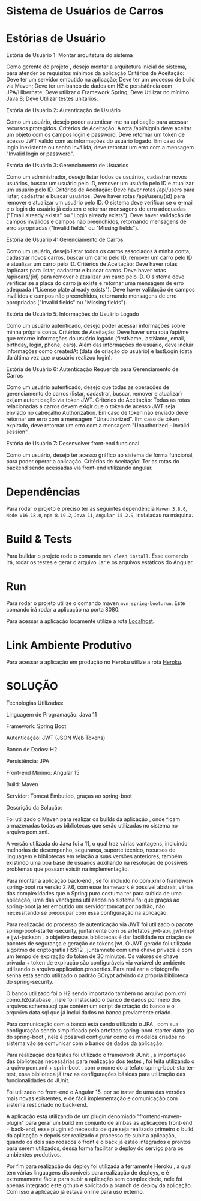 # Sistema de Usuários de Carros

# Estórias de Usuário

Estória de Usuário 1: Montar arquitetura do sistema

Como gerente do projeto , desejo montar a arquitetura inicial do sistema, para atender os requisitos mínimos da aplicação
Critérios de Aceitação: 
Deve ter um servidor embutido na aplicação;
Deve ter um processo de build via Maven;
Deve ter um banco de dados em H2 e persistência com JPA/Hibernate;
Deve utilizar o Framework Spring;
Deve Utilizar no mínimo Java 8;
Deve Utilizar testes unitários.

Estória de Usuário 2: Autenticação de Usuário

Como um usuário, desejo poder autenticar-me na aplicação para acessar recursos protegidos.
Critérios de Aceitação:
A rota /api/signin deve aceitar um objeto com os campos login e password.
Deve retornar um token de acesso JWT válido com as informações do usuário logado.
Em caso de login inexistente ou senha inválida, deve retornar um erro com a mensagem "Invalid login or password".

Estória de Usuário 3: Gerenciamento de Usuários

Como um administrador, desejo listar todos os usuários, cadastrar novos usuários, buscar um usuário pelo ID, remover um usuário pelo ID e atualizar um usuário pelo ID.
Critérios de Aceitação:
Deve haver rotas /api/users para listar, cadastrar e buscar usuários.
Deve haver rotas /api/users/{id} para remover e atualizar um usuário pelo ID.
O sistema deve verificar se o e-mail e o login do usuário já existem e retornar mensagens de erro adequadas ("Email already exists" ou "Login already exists").
Deve haver validação de campos inválidos e campos não preenchidos, retornando mensagens de erro apropriadas ("Invalid fields" ou "Missing fields").

Estória de Usuário 4: Gerenciamento de Carros

Como um usuário, desejo listar todos os carros associados à minha conta, cadastrar novos carros, buscar um carro pelo ID, remover um carro pelo ID e atualizar um carro pelo ID.
Critérios de Aceitação:
Deve haver rotas /api/cars para listar, cadastrar e buscar carros.
Deve haver rotas /api/cars/{id} para remover e atualizar um carro pelo ID.
O sistema deve verificar se a placa do carro já existe e retornar uma mensagem de erro adequada ("License plate already exists").
Deve haver validação de campos inválidos e campos não preenchidos, retornando mensagens de erro apropriadas ("Invalid fields" ou "Missing fields").

Estória de Usuário 5: Informações do Usuário Logado

Como um usuário autenticado, desejo poder acessar informações sobre minha própria conta.
Critérios de Aceitação:
Deve haver uma rota /api/me que retorne informações do usuário logado (firstName, lastName, email, birthday, login, phone, cars).
Além das informações do usuário, deve incluir informações como createdAt (data de criação do usuário) e lastLogin (data da última vez que o usuário realizou login).

Estória de Usuário 6: Autenticação Requerida para Gerenciamento de Carros

Como um usuário autenticado, desejo que todas as operações de gerenciamento de carros (listar, cadastrar, buscar, remover e atualizar) exijam autenticação via token JWT.
Critérios de Aceitação:
Todas as rotas relacionadas a carros devem exigir que o token de acesso JWT seja enviado no cabeçalho Authorization.
Em caso de token não enviado deve retornar um erro com a mensagem "Unauthorized".
Em caso de token expirado, deve retornar um erro com a mensagem "Unauthorized - invalid session".

Estória de Usuário 7: Desenvolver front-end funcional

Como um usuário, desejo ter acesso gráfico ao sistema de forma funcional, para poder operar a aplicação.
Critérios de Aceitação:
Ter as rotas do backend sendo acessadas via front-end utilizando angular.

# Dependências
Para rodar o projeto é preciso ter as seguintes dependência `Maven 3.8.6`, `Node V16.18.0`, `npm 8.19.2`, `Java 11`, `Angular 15.2.9`, instaladas na máquina.

# Build & Tests
Para buildar o projeto rode o comando `mvn clean install`. Esse comando irá, rodar os testes e gerar o arquivo .jar e os arquivos estáticos do Angular.

# Run 
Para rodar o projeto utilize o comando maven `mvn spring-boot:run`. Este comando irá rodar a aplicação na porta 8080. 

Para acessar a aplicação locamente utilize a rota [Localhost](http://localhost:8080).

# Link Ambiente Produtivo
Para acessar a aplicação em produção no Heroku utilize a rota [Heroku](https://car-user-system-362e84187932.herokuapp.com/).



# SOLUÇÃO
Tecnologias Utilizadas:

Linguagem de Programação: Java 11

Framework: Spring Boot

Autenticação: JWT (JSON Web Tokens)

Banco de Dados: H2

Persistência: JPA

Front-end Mínimo: Angular 15

Build: Maven

Servidor: Tomcat Embutido, graças ao spring-boot

Descrição da Solução:

Foi utilizado o Maven para realizar os builds da aplicação , onde ficam armazenadas todas as bibliotecas que serão utilizadas no sistema no arquivo pom.xml.

A versão utilizada do Java foi a 11, o qual traz várias vantagens, incluindo melhorias de desempenho, segurança, suporte técnico, recursos de linguagem e bibliotecas em relação a suas versões anteriores, também existindo uma boa base de usuários auxiliando na resolução de possíveis problemas que possam existir na implementação.

Para montar a aplicação back-end , se foi incluído no pom.xml o framework spring-boot na versão 2.7.6, com esse framework é possível abstrair, várias das complexidades que o Spring puro costuma ter para subida de uma aplicação, uma das vantagens utilizados no sistema foi que graças ao spring-boot ja ter embutido um servidor tomcat por padrão, não necessitando se precoupar com essa configuração na aplicação. 

Para realização do processo de autenticação via JWT foi utilizado o pacote spring-boot-starter-security, juntamente com os artefatos jjwt-api, jjwt-impl e jjwt-jackson , o objetivo dessas bibliotecas é dar facilidade na criação de pacotes de segurança e geração de tokens jwt. O JWT gerado foi utilizado algoitmo de criptografia HS512 , juntamnete com uma chave privada e com um tempo de expiração do token de 30 minutos. Os valores de chave privada + token de expiração são configuráveis via variável de ambiente utilizando o arquivo application.properties. Para realizar a criptografia senha está sendo utilizado o padrão BCrypt advindo da própria biblioteca do spring-security.

O banco utilizado foi o H2 sendo importado também no arquivo pom.xml como.h2database , nele foi instaciado o banco de dados por meio dos arquivos schema.sql que contém um script de criação do banco e o arquvivo data.sql que já inclui dados no banco previamente criado.

Para comunicação com o banco está sendo utilizado o JPA , com sua configuração sendo simplificada pelo artefado spring-boot-starter-data-jpa do spring-boot , nele é possível configurar como os modelos criados no sistema vão se comunicar com o banco de dados da aplicação.

Para realização dos testes foi utilizado o framework JUnit , a importação das bibliotecas necessárias para realização dos testes , foi feita utilizando o arquivo pom.xml + sprin-boot , com o nome do artefato spring-boot-starter-test, essa biblioteca já traz as configurações básicas para utilização das funcionalidades do JUnit.

Foi utilizado no front-end o Angular 15, por se tratar de uma das versões mais novas existentes, e de fácil implementação e comunicação com sistema rest criado no back-end.

A aplicação está utilizando de um plugin denomiado "frontend-maven-plugin" para gerar um build em conjunto de ambas as aplicações front-end + back-end, esse plugin só necessita de que seja realizado primeiro o build da aplicação e depois ser realizado o processo de subir a aplicação, quando os dois são rodados o front e o back já estão integrados e prontos para serem utilizados, dessa forma facilitar o deploy do serviço para os ambientes produtivos.

Por fim para realização do deploy foi utilizada a ferramente Heroku , a qual tem várias linguagens disponíveis para realização de deploys, e é extremamente fácila para subir a aplicação  sem complexidade, nele foi apenas integrado este github e solicitado a branch de deploy da aplicação. Com isso a aplicação já estava online para uso externo.


